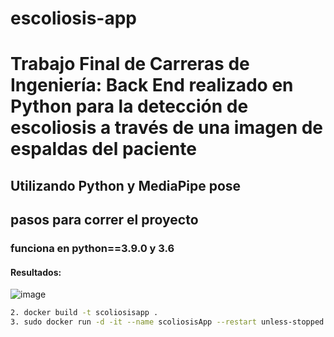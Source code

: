 # escoliosis-app
# Trabajo Final de Carreras de Ingeniería: Back End realizado en Python para la detección de escoliosis a través de una imagen de espaldas del paciente
## Utilizando Python y MediaPipe pose
## pasos para correr el proyecto
### funciona en python==3.9.0 y 3.6 
#### Resultados:
![image](https://github.com/AngelesPiotroski/escoliosis-app/assets/59542971/8a81477f-2e69-4d19-9ee0-c92fbfcfded4)


```bash 
2. docker build -t scoliosisapp .
3. sudo docker run -d -it --name scoliosisApp --restart unless-stopped --publish 7000:4000 scoliosisapp ```

